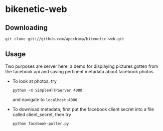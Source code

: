 bikenetic-web
=============

Downloading
-----------

    git clone git://github.com/apechimp/bikenetic-web.git
    
Usage
-----

Two purposes are server here, a demo for displaying pictures gotten from the
facebook api and saving pertinent metadata about facebook photos

* To look at photos, try

    ```
    python -m SimpleHTTPServer 4000
    ```

  and navigate to ```localhost:4000```

* To download metadata, first put the facebook client secret into a file called
  client_secret, then try

    ```
    python facebook-puller.py  
    ```
